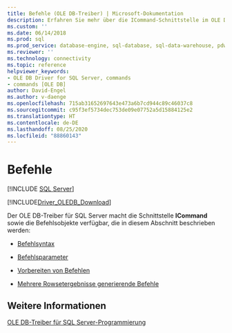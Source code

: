 ```yaml
---
title: Befehle (OLE DB-Treiber) | Microsoft-Dokumentation
description: Erfahren Sie mehr über die ICommand-Schnittstelle im OLE DB-Treiber für SQL Server, einschließlich Syntax, Parameter, Befehlsvorbereitung und Befehlen mit mehreren Ergebnissen.
ms.custom: ''
ms.date: 06/14/2018
ms.prod: sql
ms.prod_service: database-engine, sql-database, sql-data-warehouse, pdw
ms.reviewer: ''
ms.technology: connectivity
ms.topic: reference
helpviewer_keywords:
- OLE DB Driver for SQL Server, commands
- commands [OLE DB]
author: David-Engel
ms.author: v-daenge
ms.openlocfilehash: 715ab31652697643e473a6b7cd944c89c46037c8
ms.sourcegitcommit: c95f3ef5734dec753de09e07752a5d15884125e2
ms.translationtype: HT
ms.contentlocale: de-DE
ms.lasthandoff: 08/25/2020
ms.locfileid: "88860143"
---
```

# <a name="commands"></a>Befehle
[!INCLUDE [SQL Server](../../../includes/applies-to-version/sql-asdb-asdbmi-asa-pdw.md)]

[!INCLUDE[Driver_OLEDB_Download](../../../includes/driver_oledb_download.md)]

  Der OLE DB-Treiber für SQL Server macht die Schnittstelle **ICommand** sowie die Befehlsobjekte verfügbar, die in diesem Abschnitt beschrieben werden:  
  
-   [Befehlsyntax](../../oledb/ole-db-commands/command-syntax.md)  
  
-   [Befehlsparameter](../../oledb/ole-db-commands/command-parameters.md)  
  
-   [Vorbereiten von Befehlen](../../oledb/ole-db-commands/preparing-commands.md)  
  
-   [Mehrere Rowsetergebnisse generierende Befehle](../../oledb/ole-db-commands/commands-generating-multiple-rowset-results.md)  
  
## <a name="see-also"></a>Weitere Informationen  
 [OLE DB-Treiber für SQL Server-Programmierung](../../oledb/ole-db/oledb-driver-for-sql-server-programming.md)  
  
  
